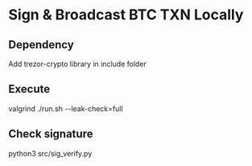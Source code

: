 # Sign & Broadcast BTC TXN Locally

## Dependency
Add trezor-crypto library in include folder

## Execute
valgrind ./run.sh --leak-check=full

## Check signature
python3 src/sig_verify.py